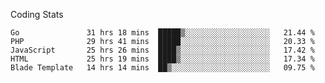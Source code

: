 Coding Stats
<!--START_SECTION:waka-->

```text
Go               31 hrs 18 mins  █████▒░░░░░░░░░░░░░░░░░░░   21.44 %
PHP              29 hrs 41 mins  █████░░░░░░░░░░░░░░░░░░░░   20.33 %
JavaScript       25 hrs 26 mins  ████▒░░░░░░░░░░░░░░░░░░░░   17.42 %
HTML             25 hrs 19 mins  ████▒░░░░░░░░░░░░░░░░░░░░   17.34 %
Blade Template   14 hrs 14 mins  ██▒░░░░░░░░░░░░░░░░░░░░░░   09.75 %
```

<!--END_SECTION:waka-->
